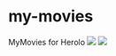 # my-movies
MyMovies for Herolo
<img src="https://i.imgur.com/8zESqP4.png"/>
<img src="https://i.imgur.com/qtteqIK.jpg"/>
